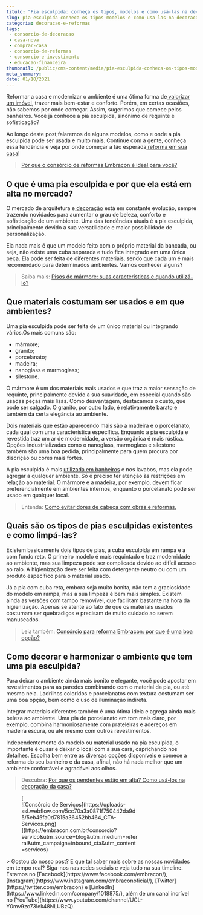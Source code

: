 ```yaml
---
titulo: "Pia esculpida: conheça os tipos, modelos e como usá-las na decoração"
slug: pia-esculpida-conheca-os-tipos-modelos-e-como-usa-las-na-decoracao
categoria: decoracao-e-reformas
tags:
 - consorcio-de-decoracao
 - casa-nova
 - comprar-casa
 - consorcio-de-reformas
 - consorcio-e-investimento
 - educacao-financeira
thumbnail: /public/cms-content/media/pia-esculpida-conheca-os-tipos-modelos-e-como-usa-las-na-decoracao.jpg
meta_summary: 
date: 01/10/2021
---
```

Reformar a casa e modernizar o ambiente é uma ótima forma de[ valorizar um imóvel](https://www.embracon.com.br/consorcio-de-imoveis), trazer mais bem-estar e conforto. Porém, em certas ocasiões, não sabemos por onde começar. Assim, sugerimos que comece pelos banheiros. Você já conhece a pia esculpida, sinônimo de requinte e sofisticação?

Ao longo deste post,falaremos de alguns modelos, como e onde a pia esculpida pode ser usada e muito mais. Continue com a gente, conheça essa tendência e veja por onde começar a tão esperada[ reforma em sua casa](https://www.embracon.com.br/blog/quando-e-por-que-reformar-a-sua-casa-saiba-aqui)!

> [Por que o consórcio de reformas Embracon é ideal para você?](https://www.embracon.com.br/blog/consorcio-reforma-embracon-por-que-e-uma-boa-opcao)

O que é uma pia esculpida e por que ela está em alta no mercado?
----------------------------------------------------------------

O mercado de arquitetura e[ decoração](https://www.embracon.com.br/blog/saiba-o-que-e-tendencia-em-decoracao-de-quarto-de-casal) está em constante evolução, sempre trazendo novidades para aumentar o grau de beleza, conforto e sofisticação de um ambiente. Uma das tendências atuais é a pia esculpida, principalmente devido a sua versatilidade e maior possibilidade de personalização.

Ela nada mais é que um modelo feito com o próprio material da bancada, ou seja, não existe uma cuba separada e tudo fica integrado em uma única peça. Ela pode ser feita de diferentes materiais, sendo que cada um é mais recomendado para determinados ambientes. Vamos conhecer alguns?

> Saiba mais: [Pisos de mármore: suas características e quando utilizá-lo?](https://www.embracon.com.br/blog/pisos-de-marmore-quais-sao-as-suas-caracteristicas-e-quando-utiliza-lo)

Que materiais costumam ser usados e em que ambientes?
-----------------------------------------------------

Uma pia esculpida pode ser feita de um único material ou integrando vários.Os mais comuns são:

- mármore;
- granito;
- porcelanato;
- madeira;
- nanoglass e marmoglass;
- silestone.

O mármore é um dos materiais mais usados e que traz a maior sensação de requinte, principalmente devido a sua suavidade, em especial quando são usadas peças mais lisas. Como desvantagem, destacamos o custo, que pode ser salgado. O granito, por outro lado, é relativamente barato e também dá certa elegância ao ambiente.

Dois materiais que estão aparecendo mais são a madeira e o porcelanato, cada qual com uma característica específica. Enquanto a pia esculpida e revestida traz um ar de modernidade, a versão orgânica é mais rústica. Opções industrializadas como o nanoglass, marmoglass e silestone também são uma boa pedida, principalmente para quem procura por discrição ou cores mais fortes.

A pia esculpida é mais [utilizada em banheiros](https://www.embracon.com.br/blog/reforma-de-banheiro-3-dicas-para-fazer-sem-muita-bagunca) e nos lavabos, mas ela pode agregar a qualquer ambiente. Só é preciso ter atenção às restrições em relação ao material. O mármore e a madeira, por exemplo, devem ficar preferencialmente em ambientes internos, enquanto o porcelanato pode ser usado em qualquer local.

> Entenda: [Como evitar dores de cabeça com obras e reformas.](https://www.embracon.com.br/blog/entenda-como-evitar-dores-de-cabeca-com-obras-e-reformas)

Quais são os tipos de pias esculpidas existentes e como limpá-las?
------------------------------------------------------------------

Existem basicamente dois tipos de pias, a cuba esculpida em rampa e a com fundo reto. O primeiro modelo é mais requintado e traz modernidade ao ambiente, mas sua limpeza pode ser complicada devido ao difícil acesso ao ralo. A higienização deve ser feita com detergente neutro ou com um produto específico para o material usado.

Já a pia com cuba reta, embora seja muito bonita, não tem a graciosidade do modelo em rampa, mas a sua limpeza é bem mais simples. Existem ainda as versões com tampo removível, que facilitam bastante na hora da higienização. Apenas se atente ao fato de que os materiais usados costumam ser quebradiços e precisam de muito cuidado ao serem manuseados.

> Leia também: [Consórcio para reforma Embracon: por que é uma boa opção?](https://www.embracon.com.br/blog/consorcio-para-reforma-embracon-por-que-e-uma-boa-opcao)

Como decorar e harmonizar o ambiente que tem uma pia esculpida?
---------------------------------------------------------------

Para deixar o ambiente ainda mais bonito e elegante, você pode apostar em revestimentos para as paredes combinando com o material da pia, ou até mesmo nela. Ladrilhos coloridos e porcelanatos com textura costumam ser uma boa opção, bem como o uso de iluminação indireta.

Integrar materiais diferentes também é uma ótima ideia e agrega ainda mais beleza ao ambiente. Uma pia de porcelanato em tom mais claro, por exemplo, combina harmoniosamente com prateleiras e adereços em madeira escura, ou até mesmo com outros revestimentos.

Independentemente do modelo ou material usado na pia esculpida, o importante é ousar e deixar o local com a sua cara, caprichando nos detalhes. Escolha bem entre as diversas opções disponíveis e comece a reforma do seu banheiro e da casa, afinal, não há nada melhor que um ambiente confortável e agradável aos olhos.

> Descubra: [Por que os pendentes estão em alta? Como usá-los na decoração da casa?](https://www.embracon.com.br/blog/por-que-os-pendentes-estao-em-alta-e-como-usa-los-na-decoracao-da-casa)

<figure class="w-richtext-figure-type-image w-richtext-align-center" style="max-width:310px">[<div>![Consórcio de Serviços](https://uploads-ssl.webflow.com/5cc70a3a0871f750442da9d5/5eb45fa0d7815a36452bb464_CTA-Servicos.png)</div>](https://embracon.com.br/consorcio?servico&utm_source=blog&utm_medium=referral&utm_campaign=inbound_cta&utm_content=servicos)</figure>> Gostou do nosso post? E que tal saber mais sobre as nossas novidades em tempo real? Siga-nos nas redes sociais e veja tudo na sua timeline. Estamos no [Facebook](https://www.facebook.com/embracon/), [Instagram](https://www.instagram.com/embraconoficial/), [Twitter](https://twitter.com/embracon) e [LinkedIn](https://www.linkedin.com/company/1018875/), além de um canal incrível no [YouTube](https://www.youtube.com/channel/UCL-Y0mv9zc73Iek48NLUBzQ).
